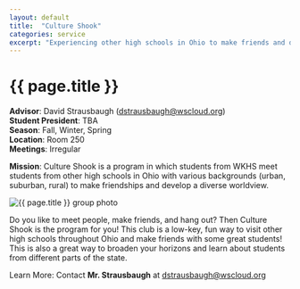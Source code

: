 ```yaml
---
layout: default
title:  "Culture Shook"
categories: service
excerpt: "Experiencing other high schools in Ohio to make friends and develop a diverse worldview."
---
```


# {{ page.title }}

**Advisor**: David Strausbaugh (<dstrausbaugh@wscloud.org>)
<br/>**Student President**: TBA
<br/>**Season**: Fall, Winter, Spring
<br/>**Location**: Room 250
<br/>**Meetings**: Irregular

**Mission**: Culture Shook is a program in which students from WKHS meet students from other high schools in Ohio with various backgrounds (urban, suburban, rural) to make friendships and develop a diverse worldview.

<img src="{{ site.baseurl }}/images/clubs/{{ page.title }}.jpg" alt="{{ page.title }} group photo"/>

Do you like to meet people, make friends, and hang out? Then Culture Shook is the program for you! This club is a low-key, fun way to visit other high schools throughout Ohio and make friends with some great students!  This is also a great way to broaden your horizons and learn about students from different parts of the state.

Learn More: Contact **Mr. Strausbaugh** at <dstrausbaugh@wscloud.org>